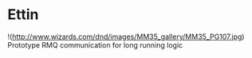 # Ettin
!(http://www.wizards.com/dnd/images/MM35_gallery/MM35_PG107.jpg)
Prototype RMQ communication for long running logic
